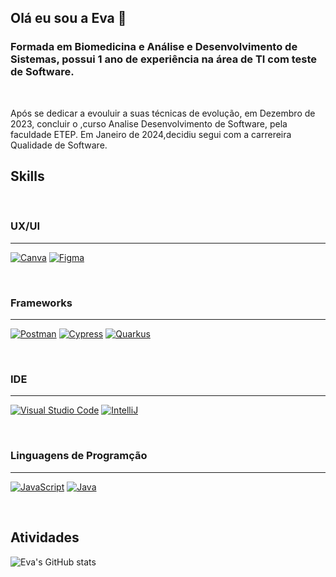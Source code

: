 ## Olá eu sou a Eva :rofl:

### Formada em  Biomedicina e Análise e Desenvolvimento de Sistemas, possui 1  ano de experiência na área de TI com teste de Software.

<br>


Após se dedicar a evouluir a suas técnicas de evolução, em Dezembro de 2023, concluir o ,curso Analise Desenvolvimento de Software, pela faculdade ETEP. Em Janeiro  de 2024,decidiu segui com a carrereira Qualidade de Software.





## Skills

<br>

 ### UX/UI
---

[![Canva](https://img.shields.io/badge/Canva-%2300C4CC.svg?&style=for-the-badge&logo=Canva&logoColor=white)]()
[![Figma](https://img.shields.io/badge/Figma-F24E1E?style=for-the-badge&logo=figma&logoColor=white)]()

<br>

### Frameworks
---

[![Postman](https://img.shields.io/badge/Postman-FF6C37?style=for-the-badge&logo=Postman&logoColor=white)]()
[![Cypress](https://img.shields.io/badge/Cypress-17202C?style=for-the-badge&logo=cypress&logoColor=white)]()
[![Quarkus](https://img.shields.io/badge/Quarkus-000000?style=for-the-badge&logo=quarkus)]()


<br>

### IDE
---

[![Visual Studio Code](https://img.shields.io/badge/Visual_Studio_Code-0078D4?style=for-the-badge&logo=visual%20studio%20code&logoColor=white)]()
[![IntelliJ](https://img.shields.io/badge/IntelliJ_IDEA-000000.svg?style=for-the-badge&logo=intellij-idea&logoColor=white)]()

<br>

### Linguagens de Programção

---
[![JavaScript](https://img.shields.io/badge/JavaScript-323330?style=for-the-badge&logo=javascript&logoColor=F7DF1E)]()
[![Java](https://img.shields.io/badge/Java-000000?style=for-the-badge&logo=Java&logoColor=white)]()

<br>

## Atividades
![Eva's GitHub stats](https://github-readme-stats.vercel.app/api?username=EVARR23&show_icons=true&theme=radical)


